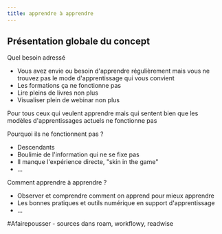 ```yaml
---
title: apprendre à apprendre
---
```


## Présentation globale du concept

Quel besoin adressé

- Vous avez envie ou besoin d'apprendre régulièrement mais vous ne trouvez pas le mode d'apprentissage qui vous convient
- Les formations ça ne fonctionne pas
- Lire pleins de livres non plus
- Visualiser plein de webinar non plus

Pour tous ceux qui veulent apprendre mais qui sentent bien que les modèles d'apprentissages actuels ne fonctionne pas

Pourquoi ils ne fonctionnent pas ?

- Descendants
- Boulimie de l'information qui ne se fixe pas
- Il manque l'expérience directe, "skin in the game"
- ...

Comment apprendre à apprendre ?

- Observer et comprendre comment on apprend pour mieux apprendre
- Les bonnes pratiques et outils numérique en support d'apprentissage
- ...

#Afairepousser - sources dans roam, workflowy, readwise